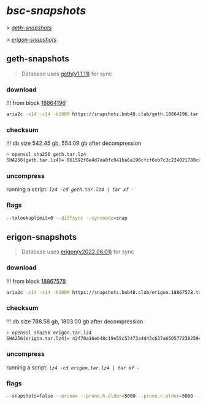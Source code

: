 # *bsc-snapshots*


*\> [geth-snapshots](#geth-snapshots)*

*\> [erigon-snapshots](#erigon-snapshots)*


## geth-snapshots


> Database uses [geth(v1.1.11)](https://github.com/bnb-chain/bsc/releases/tag/v1.1.11) for sync


### download

<!-- begin_geth -->

!!! from block [18864196](https://bscscan.com/block/18864196)
```bash
aria2c -s14 -x14 -k100M https://snapshots.bnb48.club/geth.18864196.tar.lz4 -o geth.tar.lz4
```


### checksum


!!! db size 542.45 gb, 554.09 gb after decompression
```bash
> openssl sha256 geth.tar.lz4
SHA256(geth.tar.lz4)= 661592f8e4d7da8fc041ba6a196cfcf6cb7c3c224021788cddb5c05cf79a47b2
```

<!-- end_geth -->

### uncompress


running a script: _`lz4 -cd geth.tar.lz4 | tar xf -`_


### flags


```bash
--txlookuplimit=0 --diffsync --syncmode=snap
```


## erigon-snapshots


> Database uses [erigon(v2022.06.01)](https://github.com/ledgerwatch/erigon/releases/tag/v2022.06.01) for sync


### download

<!-- begin_erigon -->

!!! from block [18867578](https://bscscan.com/block/18867578)
```bash
aria2c -s14 -x14 -k100M https://snapshots.bnb48.club/erigon.18867578.tar.lz4 -o erigon.tar.lz4
```


### checksum


!!! db size 788.58 gb, 1803.00 gb after decompression
```bash
> openssl sha256 erigon.tar.lz4
SHA256(erigon.tar.lz4)= 42f70a16eb48c19e55c53473a4d43c637a650577238259e58118fb3c8cee9643
```

<!-- end_erigon -->

### uncompress


running a script: _`lz4 -cd erigon.tar.lz4 | tar xf -`_


### flags


```bash
--snapshots=false --prune= --prune.h.older=5000 --prune.r.older=5000 --prune.t.older=5000 --prune.c.older=5000
```
